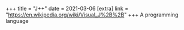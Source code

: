 +++
title = "J++"
date = 2021-03-06
[extra]
link = "https://en.wikipedia.org/wiki/Visual_J%2B%2B"
+++
A programming language

